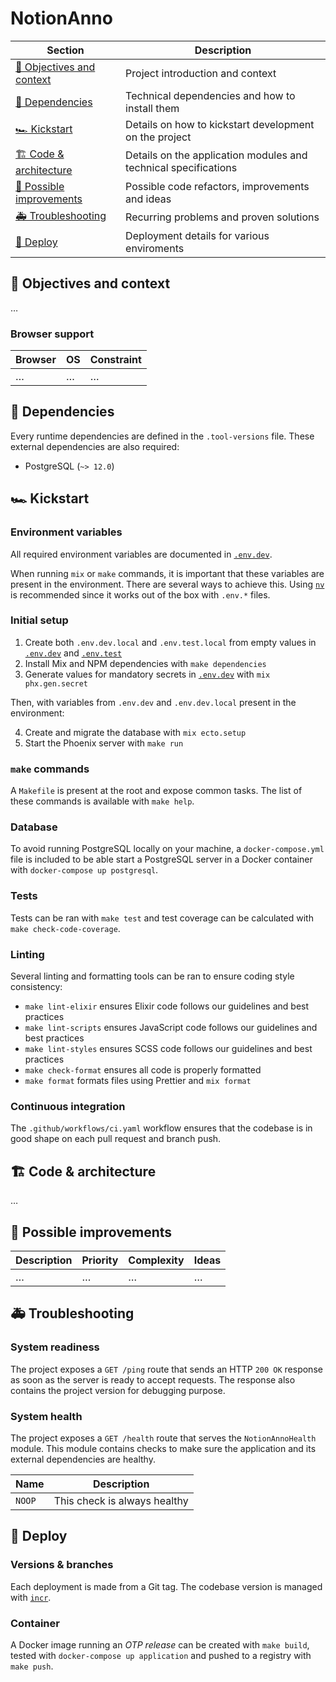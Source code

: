 # NotionAnno

| Section                                               | Description                                                     |
| ----------------------------------------------------- | --------------------------------------------------------------- |
| [🎯 Objectives and context](#-objectives-and-context) | Project introduction and context                                |
| [🚧 Dependencies](#-dependencies)                     | Technical dependencies and how to install them                  |
| [🏎 Kickstart](#kickstart)                             | Details on how to kickstart development on the project          |
| [🏗 Code & architecture](#-code--architecture)         | Details on the application modules and technical specifications |
| [🔭 Possible improvements](#-possible-improvements)   | Possible code refactors, improvements and ideas                 |
| [🚑 Troubleshooting](#-troubleshooting)               | Recurring problems and proven solutions                         |
| [🚀 Deploy](#-deploy)                                 | Deployment details for various enviroments                      |

## 🎯 Objectives and context

…

### Browser support

| Browser | OS  | Constraint |
| ------- | --- | ---------- |
| …       | …   | …          |

## 🚧 Dependencies

Every runtime dependencies are defined in the `.tool-versions` file. These external dependencies are also required:

- PostgreSQL (`~> 12.0`)

## 🏎 Kickstart

### Environment variables

All required environment variables are documented in [`.env.dev`](./.env.dev).

When running `mix` or `make` commands, it is important that these variables are present in the environment. There are several ways to achieve this. Using [`nv`](https://github.com/jcouture/nv) is recommended since it works out of the box with `.env.*` files.

### Initial setup

1. Create both `.env.dev.local` and `.env.test.local` from empty values in [`.env.dev`](./.env.dev) and [`.env.test`](./.env.test)
2. Install Mix and NPM dependencies with `make dependencies`
3. Generate values for mandatory secrets in [`.env.dev`](./.env.dev) with `mix phx.gen.secret`

Then, with variables from `.env.dev` and `.env.dev.local` present in the environment:

4. Create and migrate the database with `mix ecto.setup`
5. Start the Phoenix server with `make run`

### `make` commands

A `Makefile` is present at the root and expose common tasks. The list of these commands is available with `make help`.

### Database

To avoid running PostgreSQL locally on your machine, a `docker-compose.yml` file is included to be able start a PostgreSQL server in a Docker container with `docker-compose up postgresql`.

### Tests

Tests can be ran with `make test` and test coverage can be calculated with `make check-code-coverage`.

### Linting

Several linting and formatting tools can be ran to ensure coding style consistency:

- `make lint-elixir` ensures Elixir code follows our guidelines and best practices
- `make lint-scripts` ensures JavaScript code follows our guidelines and best practices
- `make lint-styles` ensures SCSS code follows our guidelines and best practices
- `make check-format` ensures all code is properly formatted
- `make format` formats files using Prettier and `mix format`

### Continuous integration

The `.github/workflows/ci.yaml` workflow ensures that the codebase is in good shape on each pull request and branch push.

## 🏗 Code & architecture

…

## 🔭 Possible improvements

| Description | Priority | Complexity | Ideas |
| ----------- | -------- | ---------- | ----- |
| …           | …        | …          | …     |

## 🚑 Troubleshooting

### System readiness

The project exposes a `GET /ping` route that sends an HTTP `200 OK` response as soon as the server is ready to accept requests. The response also contains the project version for debugging purpose.

### System health

The project exposes a `GET /health` route that serves the `NotionAnnoHealth` module. This module contains checks to make sure the application and its external dependencies are healthy.

| Name   | Description                  |
| ------ | ---------------------------- |
| `NOOP` | This check is always healthy |

## 🚀 Deploy

### Versions & branches

Each deployment is made from a Git tag. The codebase version is managed with [`incr`](https://github.com/jcouture/incr).

### Container

A Docker image running an _OTP release_ can be created with `make build`, tested with `docker-compose up application` and pushed to a registry with `make push`.
